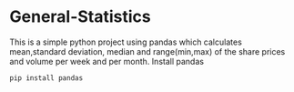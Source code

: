 # General-Statistics

This is a simple python project using pandas which calculates mean,standard deviation, median and range(min,max) of the share prices and volume per week and per month.
Install pandas

```
pip install pandas

```

